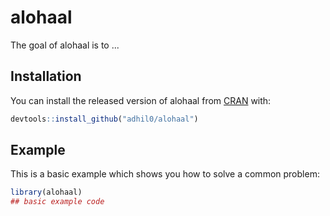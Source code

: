 
# alohaal

<!-- badges: start -->
<!-- badges: end -->

The goal of alohaal is to ...

## Installation

You can install the released version of alohaal from [CRAN](https://CRAN.R-project.org) with:

``` r
devtools::install_github("adhil0/alohaal")
```

## Example

This is a basic example which shows you how to solve a common problem:

``` r
library(alohaal)
## basic example code
```

